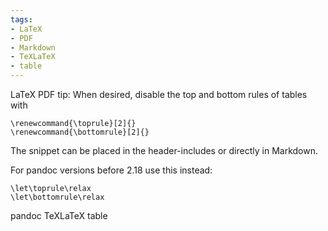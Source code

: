 ```yaml
---
tags:
- LaTeX
- PDF
- Markdown
- TeXLaTeX
- table
---
```


LaTeX PDF tip: When desired, disable the top and bottom rules of tables
with

    \renewcommand{\toprule}[2]{}
    \renewcommand{\bottomrule}[2]{}

The snippet can be placed in the header-includes or directly in
Markdown.

For pandoc versions before 2.18 use this instead:

    \let\toprule\relax
    \let\bottomrule\relax

pandoc TeXLaTeX table

